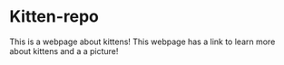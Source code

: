 # Kitten-repo
This is a webpage about kittens!
This webpage has a link to learn more about kittens and a a picture!
